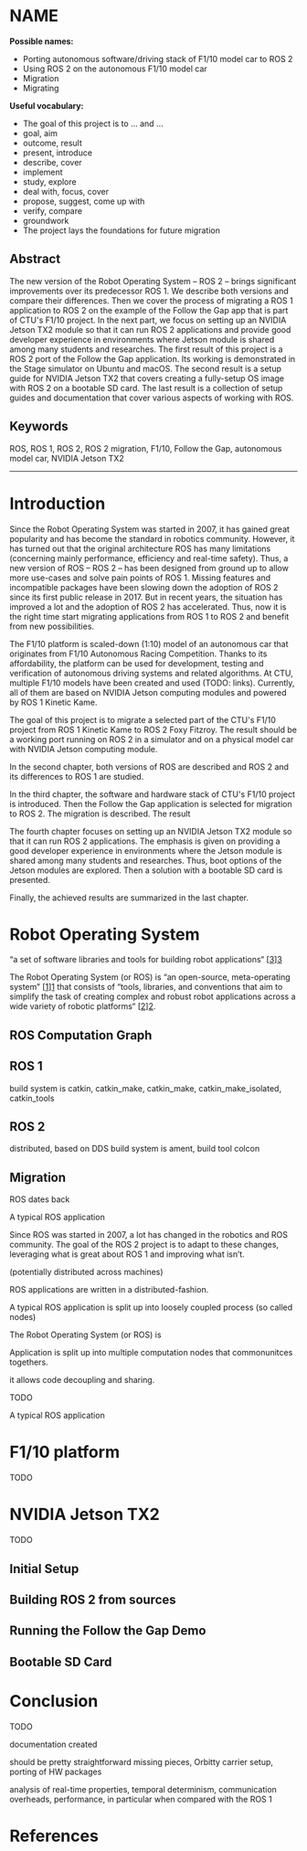 # NAME

**Possible names:**
* Porting autonomous software/driving stack of F1/10 model car to ROS 2
* Using ROS 2 on the autonomous F1/10 model car
* Migration
* Migrating

**Useful vocabulary:**
* The goal of this project is to ... and ...
* goal, aim
* outcome, result
* present, introduce
* describe, cover
* implement
* study, explore
* deal with, focus, cover
* propose, suggest, come up with
* verify, compare
* groundwork
* The project lays the foundations for future migration


## Abstract

The new version of the Robot Operating System – ROS 2 – brings significant improvements over its predecessor
ROS 1. We describe both versions and compare their differences. Then we cover the process of migrating a ROS 1
application to ROS 2 on the example of the Follow the Gap app that is part of CTU's F1/10 project. In the next
part, we focus on setting up an NVIDIA Jetson TX2 module so that it can run ROS 2 applications and provide
good developer experience in environments where Jetson module is shared among many students and researches.
The first result of this project is a ROS 2 port of the Follow the Gap application. Its working is
demonstrated in the Stage simulator on Ubuntu and macOS. The second result is a setup guide for NVIDIA Jetson
TX2 that covers creating a fully-setup OS image with ROS 2 on a bootable SD card. The last result is a
collection of setup guides and documentation that cover various aspects of working with ROS.


## Keywords

ROS, ROS 1, ROS 2, ROS 2 migration, F1/10, Follow the Gap, autonomous model car, NVIDIA Jetson TX2


---


# Introduction

Since the Robot Operating System was started in 2007, it has gained great popularity and has become the
standard in robotics community. However, it has turned out that the original architecture ROS has many
limitations (concerning mainly performance, efficiency and real-time safety). Thus, a new version of ROS – ROS
2 – has been designed from ground up to allow more use-cases and solve pain points of ROS 1. Missing features
and incompatible packages have been slowing down the adoption of ROS 2 since its first public release in 2017.
But in recent years, the situation has improved a lot and the adoption of ROS 2 has accelerated. Thus, now it
is the right time start migrating applications from ROS 1 to ROS 2 and benefit from new possibilities.

The F1/10 platform is scaled-down (1:10) model of an autonomous car that originates from F1/10 Autonomous
Racing Competition. Thanks to its affordability, the platform can be used for development, testing and
verification of autonomous driving systems and related algorithms. At CTU, multiple F1/10 models have been
created and used (TODO: links). Currently, all of them are based on NVIDIA Jetson computing modules and
powered by ROS 1 Kinetic Kame.

The goal of this project is to migrate a selected part of the CTU's F1/10 project from ROS 1 Kinetic Kame to
ROS 2 Foxy Fitzroy. The result should be a working port running on ROS 2 in a simulator and on a physical
model car with NVIDIA Jetson computing module.

In the second chapter, both versions of ROS are described and ROS 2 and its differences to ROS 1 are studied.

In the third chapter, the software and hardware stack of CTU's F1/10 project is introduced. Then the Follow
the Gap application is selected for migration to ROS 2. The migration is described. The result

The fourth chapter focuses on setting up an NVIDIA Jetson TX2 module so that it can run ROS 2 applications.
The emphasis is given on providing a good developer experience in environments where the Jetson module is
shared among many students and researches. Thus, boot options of the Jetson modules are explored. Then a
solution with a bootable SD card is presented.

Finally, the achieved results are summarized in the last chapter.


# Robot Operating System

“a set of software libraries and tools for building robot applications“ [[3]][3]

The Robot Operating System (or ROS) is “an open-source, meta-operating system” [[1]][1]
that consists of “tools, libraries, and conventions that aim to simplify the task of creating complex and
robust robot applications across a wide variety of robotic platforms“ [[2]][2].

## ROS Computation Graph

## ROS 1

build system is catkin, catkin_make, catkin_make, catkin_make_isolated, catkin_tools


## ROS 2

distributed, based on DDS
build system is ament, build tool colcon

## Migration

ROS dates back

A typical ROS application


Since ROS was started in 2007, a lot has changed in the robotics and ROS community. The goal of the ROS 2
project is to adapt to these changes, leveraging what is great about ROS 1 and improving what isn’t.

(potentially distributed across machines)

ROS applications are written in a distributed-fashion.

A typical ROS application is split up into loosely coupled process (so called nodes)

The Robot Operating System (or ROS) is

Application is split up into multiple computation nodes that commonunitces togethers.

it allows code decoupling and sharing.

TODO

A typical ROS application


# F1/10 platform

TODO


# NVIDIA Jetson TX2

TODO

## Initial Setup

## Building ROS 2 from sources

## Running the Follow the Gap Demo

## Bootable SD Card


# Conclusion

TODO

documentation created

should be pretty straightforward missing pieces, Orbitty carrier setup, porting of HW packages

analysis of real-time properties, temporal determinism, communication overheads, performance, in particular
when compared with the ROS 1


# References

[1]: http://wiki.ros.org/ROS/Introduction

[2]: https://www.ros.org/about-ros/

[3]: https://docs.ros.org/en/foxy/index.html

[4]: https://www.ros.org/history/

[5]: https://design.ros2.org/articles/why_ros2.html
